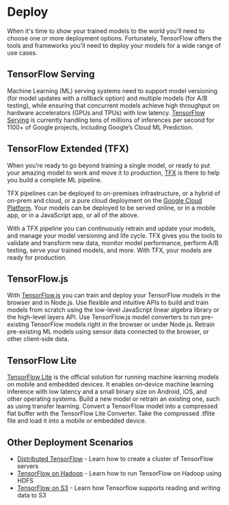 # Deploy

When it's time to show your trained models to the world you'll need to choose
one or more deployment options. Fortunately, TensorFlow offers the tools and
frameworks you'll need to deploy your models for a wide range of use cases.

## TensorFlow Serving

Machine Learning (ML) serving systems need to support model versioning (for
model updates with a rollback option) and multiple models (for A/B testing),
while ensuring that concurrent models achieve high throughput on hardware
accelerators (GPUs and TPUs) with low latency. [TensorFlow Serving](/serving)
is currently handling tens of millions of inferences per second for 1100+ of
Google projects, including Google’s Cloud ML Prediction.

## TensorFlow Extended (TFX)

When you’re ready to go beyond training a single model, or ready to put your
amazing model to work and move it to production, [TFX](/tfx) is there to help
you build a complete ML pipeline.

TFX pipelines can be deployed to on-premises infrastructure, or a hybrid of
on-prem and cloud, or a pure cloud deployment on the <a
href='https://cloud.google.com/products/ai/' target='_blank'>Google Cloud
Platform</a>. Your models can be deployed to be served online, or in a mobile
app, or in a JavaScript app, or all of the above.

With a TFX pipeline you can continuously retrain and update your models, and
manage your model versioning and life cycle. TFX gives you the tools to validate
and transform new data, monitor model performance, perform A/B testing, serve
your trained models, and more. With TFX, your models are ready for production.

## TensorFlow.js

With [TensorFlow.js](https://js.tensorflow.org/) you can train and deploy your
TensorFlow models in the browser and in Node.js. Use flexible and intuitive
APIs to build and train models from scratch using the low-level JavaScript
linear algebra library or the high-level layers API. Use TensorFlow.js model
converters to run pre-existing TensorFlow models right in the browser or under
Node.js. Retrain pre-existing ML models using sensor data connected to the
browser, or other client-side data.

## TensorFlow Lite

[TensorFlow Lite](/lite) is the official solution for running machine learning
models on mobile and embedded devices. It enables on‑device machine learning
inference with low latency and a small binary size on Android, iOS, and other
operating systems. Build a new model or retrain an existing one, such as using
transfer learning. Convert a TensorFlow model into a compressed flat buffer with
the TensorFlow Lite Converter. Take the compressed .tflite file and load it into
a mobile or embedded device.

## Other Deployment Scenarios

* [Distributed TensorFlow](../deploy/distributed.md) - Learn how to create a
cluster of TensorFlow servers
* [TensorFlow on Hadoop](../deploy/hadoop.md) - Learn how to run TensorFlow on
Hadoop using HDFS
* [TensorFlow on S3](../deploy/s3.md) - Learn how Tensorflow supports reading
and writing data to S3
